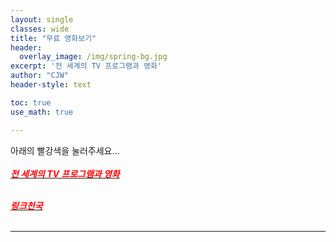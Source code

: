 ```yaml
--- 
layout: single
classes: wide
title: "무료 영화보기"
header:
  overlay_image: /img/spring-bg.jpg
excerpt: '전 세계의 TV 프로그램과 영화'
author: "CJW"
header-style: text

toc: true
use_math: true

---  
```


아래의 빨강색을 눌러주세요...<br> <br>
[<span style="color:red">***전 세계의 TV 프로그램과 영화***</span>](https://www.viki.com/explore)<br> <br>

[<span style="color:red">***링크천국***</span>](https://www.hotword.site/bbs/group.php?gr_id=cn)<br> <br>

---

